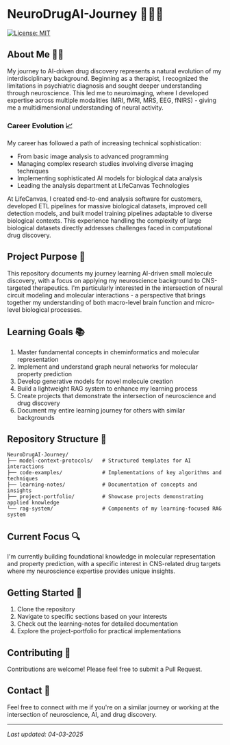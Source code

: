# NeuroDrugAI-Journey 🧠💊🤖

[![License: MIT](https://img.shields.io/badge/License-MIT-yellow.svg)](https://opensource.org/licenses/MIT)

## About Me 👨‍🔬

My journey to AI-driven drug discovery represents a natural evolution of my interdisciplinary background. Beginning as a therapist, I recognized the limitations in psychiatric diagnosis and sought deeper understanding through neuroscience. This led me to neuroimaging, where I developed expertise across multiple modalities (MRI, fMRI, MRS, EEG, fNIRS) - giving me a multidimensional understanding of neural activity.

### Career Evolution 📈

My career has followed a path of increasing technical sophistication:
- From basic image analysis to advanced programming
- Managing complex research studies involving diverse imaging techniques
- Implementing sophisticated AI models for biological data analysis
- Leading the analysis department at LifeCanvas Technologies

At LifeCanvas, I created end-to-end analysis software for customers, developed ETL pipelines for massive biological datasets, improved cell detection models, and built model training pipelines adaptable to diverse biological contexts. This experience handling the complexity of large biological datasets directly addresses challenges faced in computational drug discovery.

## Project Purpose 🎯

This repository documents my journey learning AI-driven small molecule discovery, with a focus on applying my neuroscience background to CNS-targeted therapeutics. I'm particularly interested in the intersection of neural circuit modeling and molecular interactions - a perspective that brings together my understanding of both macro-level brain function and micro-level biological processes.

## Learning Goals 📚

1. Master fundamental concepts in cheminformatics and molecular representation
2. Implement and understand graph neural networks for molecular property prediction
3. Develop generative models for novel molecule creation
4. Build a lightweight RAG system to enhance my learning process
5. Create projects that demonstrate the intersection of neuroscience and drug discovery
6. Document my entire learning journey for others with similar backgrounds

## Repository Structure 📁

```
NeuroDrugAI-Journey/
├── model-context-protocols/   # Structured templates for AI interactions
├── code-examples/             # Implementations of key algorithms and techniques
├── learning-notes/            # Documentation of concepts and insights
├── project-portfolio/         # Showcase projects demonstrating applied knowledge
└── rag-system/                # Components of my learning-focused RAG system
```

## Current Focus 🔍

I'm currently building foundational knowledge in molecular representation and property prediction, with a specific interest in CNS-related drug targets where my neuroscience expertise provides unique insights.

## Getting Started 🚀

1. Clone the repository
2. Navigate to specific sections based on your interests
3. Check out the learning-notes for detailed documentation
4. Explore the project-portfolio for practical implementations

## Contributing 🤝

Contributions are welcome! Please feel free to submit a Pull Request.

## Contact 📧

Feel free to connect with me if you're on a similar journey or working at the intersection of neuroscience, AI, and drug discovery.

---
*Last updated: 04-03-2025*